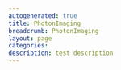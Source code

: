 ```yaml
---
autogenerated: true
title: PhotonImaging
breadcrumb: PhotonImaging
layout: page
categories: 
description: test description
---
```


